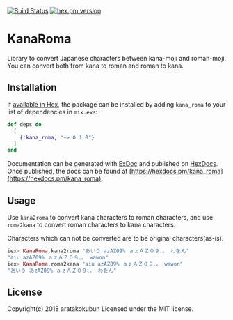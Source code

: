 [![Build Status](https://travis-ci.org/aratakokubun/KanaRomaEx.svg?branch=master)](https://travis-ci.org/aratakokubun/KanaRomaEx)
[![hex.pm version](https://img.shields.io/hexpm/v/kana_roma.svg)](https://hex.pm/packages/kana_roma)

# KanaRoma

Library to convert Japanese characters between kana-moji and roman-moji.
You can convert both from kana to roman and roman to kana.

## Installation

If [available in Hex](https://hex.pm/docs/publish), the package can be installed
by adding `kana_roma` to your list of dependencies in `mix.exs`:

```elixir
def deps do
  [
    {:kana_roma, "~> 0.1.0"}
  ]
end
```

Documentation can be generated with [ExDoc](https://github.com/elixir-lang/ex_doc)
and published on [HexDocs](https://hexdocs.pm). Once published, the docs can
be found at [https://hexdocs.pm/kana_roma](https://hexdocs.pm/kana_roma).

## Usage

Use `kana2roma` to convert kana characters to roman characters,
and use `roma2kana` to convert roman characters to kana characters.

Characters which can not be converted are to be original characters(as-is).

```elixir
iex> KanaRoma.kana2roma "あいう azAZ09% ａｚＡＺ０９、。 わをん"
"aiu azAZ09% ａｚＡＺ０９、。 wawon"
iex> KanaRoma.roma2kana "aiu azAZ09% ａｚＡＺ０９、。 wawon"
"あいう あzAZ09% ａｚＡＺ０９、。 わをん"
```

## License

Copyright(c) 2018 aratakokubun Licensed under the MIT license.
